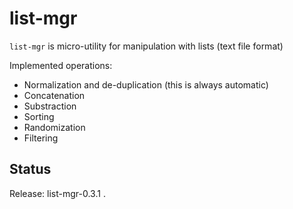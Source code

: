 list-mgr
========

`list-mgr` is micro-utility for manipulation with lists (text file format)

Implemented operations:

*   Normalization and de-duplication (this is always automatic)
*   Concatenation
*   Substraction
*   Sorting
*   Randomization
*   Filtering

Status
------

Release: list-mgr-0.3.1 .
